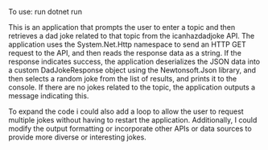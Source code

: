 To use: run dotnet run

This is an application that prompts the user to enter a topic and then retrieves a dad joke related to that topic from the icanhazdadjoke API. The application uses the System.Net.Http namespace to send an HTTP GET request to the API, and then reads the response data as a string. If the response indicates success, the application deserializes the JSON data into a custom DadJokeResponse object using the Newtonsoft.Json library, and then selects a random joke from the list of results, and prints it to the console. If there are no jokes related to the topic, the application outputs a message indicating this.

To expand the code i could also add a loop to allow the user to request multiple jokes without having to restart the application. Additionally, I could modify the output formatting or incorporate other APIs or data sources to provide more diverse or interesting jokes.
